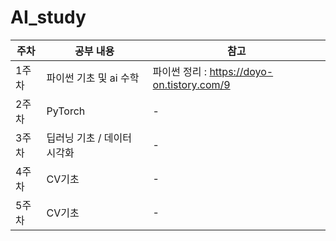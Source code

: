# AI_study

|주차|공부 내용|참고|
|------|---|---|
|1주차|파이썬 기초 및 ai 수학|파이썬 정리 : https://doyo-on.tistory.com/9|
|2주차|PyTorch| - |
|3주차|딥러닝 기초 / 데이터 시각화 | - |
|4주차| CV기초 |-|
|5주차| CV기초 |-|
